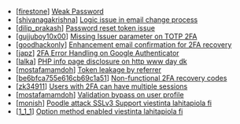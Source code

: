 * [[firestone](https://hackerone.com/firestone)] [Weak Password](https://hackerone.com/reports/255668)
* [[shivanagakrishna](https://hackerone.com/shivanagakrishna)] [Logic issue in email change process](https://hackerone.com/reports/266017)
* [[dilip_prakash](https://hackerone.com/dilip_prakash)] [Password reset token issue](https://hackerone.com/reports/253934)
* [[gujjuboy10x00](https://hackerone.com/gujjuboy10x00)] [Missing Issuer parameter on TOTP 2FA](https://hackerone.com/reports/251200)
* [[goodhackonly](https://hackerone.com/goodhackonly)] [Enhancement email confirmation for 2FA recovery](https://hackerone.com/reports/250082)
* [[japz](https://hackerone.com/japz)] [2FA Error Handling on Google Authenticator](https://hackerone.com/reports/249695)
* [[lalka](https://hackerone.com/lalka)] [PHP info page disclosure on http  www day dk ](https://hackerone.com/reports/165930)
* [[mostafamamdoh](https://hackerone.com/mostafamamdoh)] [Token leakage by referrer](https://hackerone.com/reports/213936)
* [[be6bfca755e616cb69c1a51](https://hackerone.com/be6bfca755e616cb69c1a51)] [Non-functional 2FA recovery codes](https://hackerone.com/reports/249337)
* [[zk34911](https://hackerone.com/zk34911)] [Users with 2FA can have multiple sessions](https://hackerone.com/reports/250243)
* [[mostafamamdoh](https://hackerone.com/mostafamamdoh)] [Validation bypass on user profile](https://hackerone.com/reports/164687)
* [[monish](https://hackerone.com/monish)] [Poodle attack SSLv3 Support viestinta lahitapiola fi ](https://hackerone.com/reports/181768)
* [[1_1_1](https://hackerone.com/1_1_1)] [Option method enabled viestinta lahitapiola fi ](https://hackerone.com/reports/182265)
